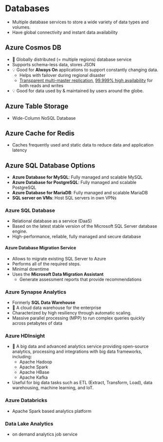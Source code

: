 # Databases

- Multiple database services to store a wide variety of data types and volumes.
- Have global connectivity and instant data availability

## Azure Cosmos DB

- 📝 Globally distributed (= multiple regions) database service
- Supports schema-less data, stores JSON  
- 💡 Good for **Always On** applications to support constantly changing data.
  - Helps with failover during regional disaster
  - [Transparent multi-master replication](https://docs.microsoft.com/en-us/azure/cosmos-db/global-dist-under-the-hood), [99.999% high availability](https://docs.microsoft.com/en-us/azure/cosmos-db/high-availability) for both reads and writes
- 💡 Good for data used by & maintained by users around the globe.

## Azure Table Storage

- Wide-Column NoSQL Database

## Azure Cache for Redis

- Caches frequently used and static data to reduce data and application latency

## Azure SQL Database Options

- **Azure Database for MySQL**: Fully managed and scalable MySQL
- **Azure Database for PostgreSQL**: Fully managed and scalable PostgreSQL
- **Azure Database for MariaDB**: Fully managed and scalable MariaDB
- **SQL server on VMs**: Host SQL servers in own VPNs

### Azure SQL Database

- Relational database as a service (DaaS)
- Based on the latest stable version of the Microsoft SQL Server database engine.
- High-performance, reliable, fully managed and secure database

#### Azure Database Migration Service

- Allows to migrate existing SQL Server to Azure
- Performs all of the required steps.
- Minimal downtime
- Uses the **Microsoft Data Migration Assistant**
  - Generate assessment reports that provide recommendations

### Azure Synapse Analytics

- Formerly **SQL Data Warehouse**
- 📝 A cloud data warehouse for the enterprise
- Characterized by high resiliency through automatic scaling.
- Massive parallel processing (MPP) to run complex queries quickly across petabytes of data

### Azure HDInsight

- 📝 A big data and advanced analytics service providing open-source analytics, processing and integrations with big data frameworks, including:
   - Apache Hadoop
   - Apache Spark
   - Apache HBase
   - Apache Kafka
- Useful for big data tasks such as ETL \(Extract, Transform, Load\), data warehousing, machine learning, and IoT.

### Azure Databricks

- Apache Spark based analytics platform

### Data Lake Analytics

- on demand analytics job service
